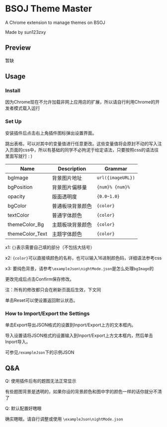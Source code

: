 # BSOJ Theme Master

A Chrome extension to manage themes on BSOJ

Made by sun123zxy

## Preview

暂缺

## Usage

### Install

因为Chrome现在不允许加载非网上应用店的扩展，所以请自行利用Chrome的开发者模式载入运行

### Set Up

安装插件后点击右上角插件图标弹出设置界面。

跳出表格，可以对其中的变量值进行任意更改。这些变量值将会原封不动的写入注入页面的css中，所以有基础的同学不必拘泥于给定语法，只要按照css的语法往里面写就行 : )

| Name | Description | Grammar |
|-|-|-|
|bgImage| 背景图片地址 | `url({imageURL})` |
|bgPosition| 背景图片偏移量 | `{num}% {num}%` |
|opacity| 版面透明度 | `{0.0~1.0}` |
|bgColor| 普通板块背景颜色 | `{color}` |
|textColor| 普通字体颜色 | `{color}` |
|themeColor_Bg| 主题板块背景颜色 | `{color}` |
|themeColor_Text| 主题字体颜色 | `{color}` |

x1: `{}`表示需要自己填的部分（不包括大括号）

x2: `{color}`可以直接填颜色的名称，也可以输入16进制颜色码，详细语法参考css

x3: 要纯色背景，请参考`\exampleJson\nightMode.json`是怎么处理`bgImage`的

更改完成后点击Confirm保存修改。

注：所有的修改都只会在刷新页面后生效，下文同

单击Reset可以使设置返回默认状态。

### How to Import/Export the Settings

单击Export导出JSON格式的设置到Inport/Export上方的文本框内。

导入设置请将JSON格式的设置输入到Inport/Export上方文本框内，然后单击Inport导入。

可参见`/exampleJson`下的示例JSON

## Q&A

Q: 使用插件后有的题图无法正常显示

有些题图背景是透明的，如果你设的背景颜色和图中字的颜色一样的话你就分不清了

Q: 默认配置好瞎眼

确实瞎眼。请自行调整或使用 `\exampleJson\nightMode.json` 